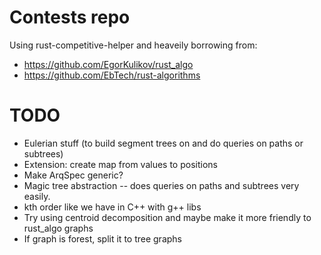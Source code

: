 # Contests repo

Using rust-competitive-helper and heaveily borrowing from:
* https://github.com/EgorKulikov/rust_algo
* https://github.com/EbTech/rust-algorithms

# TODO
* Eulerian stuff (to build segment trees on and do queries on paths or subtrees)
* Extension: create map from values to positions
* Make ArqSpec generic?
* Magic tree abstraction -- does queries on paths and subtrees very easily.
* kth order like we have in C++ with g++ libs
* Try using centroid decomposition and maybe make it more friendly to rust_algo graphs
* If graph is forest, split it to tree graphs